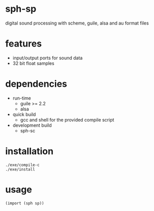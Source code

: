 # sph-sp
digital sound processing with scheme, guile, alsa and au format files

# features
* input/output ports for sound data
* 32 bit float samples

# dependencies
* run-time
  * guile >= 2.2
  * alsa
* quick build
  * gcc and shell for the provided compile script
* development build
  * sph-sc

# installation
```
./exe/compile-c
./exe/install
```

# usage
```
(import (sph sp))
```
